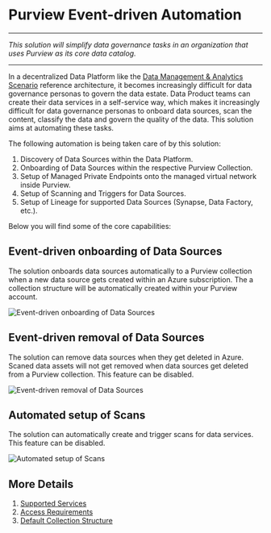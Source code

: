 # Purview Event-driven Automation

---

_This solution will simplify data governance tasks in an organization that uses Purview as its core data catalog._

---

In a decentralized Data Platform like the [Data Management & Analytics Scenario](https://github.com/Azure/data-management-zone) reference architecture, it becomes increasingly difficult for data governance personas to govern the data estate. Data Product teams can create their data services in a self-service way, which makes it increasingly difficult for data governance personas to onboard data sources, scan the content, classify the data and govern the quality of the data. This solution aims at automating these tasks.

The following automation is being taken care of by this solution:

1. Discovery of Data Sources within the Data Platform.
2. Onboarding of Data Sources within the respective Purview Collection.
3. Setup of Managed Private Endpoints onto the managed virtual network inside Purview.
4. Setup of Scanning and Triggers for Data Sources.
5. Setup of Lineage for supported Data Sources (Synapse, Data Factory, etc.).

Below you will find some of the core capabilities:

## Event-driven onboarding of Data Sources

The solution onboards data sources automatically to a Purview collection when a new data source gets created within an Azure subscription. The a collection structure will be automatically created within your Purview account.

![Event-driven onboarding of Data Sources](/docs/images/PurviewOnboarding.gif)

## Event-driven removal of Data Sources

The solution can remove data sources when they get deleted in Azure. Scaned data assets will not get removed when data sources get deleted from a Purview collection. This feature can be disabled.

![Event-driven removal of Data Sources](/docs/images/PurviewRemoval.gif)

## Automated setup of Scans

The solution can automatically create and trigger scans for data services. This feature can be disabled.

![Automated setup of Scans](/docs/images/PurviewScanning.gif)

## More Details

1. [Supported Services](/docs/SupportedServices.md)
2. [Access Requirements](/docs/AccessRequirements.md)
3. [Default Collection Structure](/docs/DefaultCollectionStructure.md)
